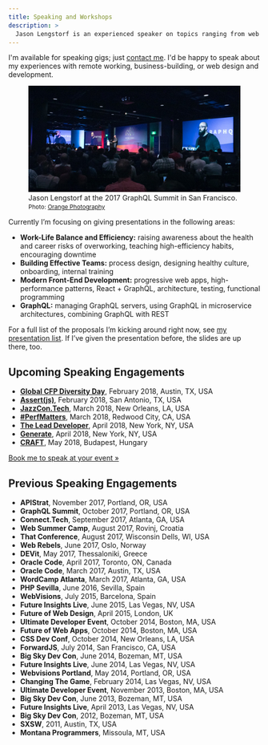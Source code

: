 ```yaml
---
title: Speaking and Workshops
description: >
  Jason Lengstorf is an experienced speaker on topics ranging from web design and development to happiness, work-life balance, and productivity.
---
```


I'm available for speaking gigs; just [contact me](mailto:speaking@lengstorf.com?subject=Speaking+Inquiry). I'd be happy to speak about my experiences with remote working, business-building, or web design and development.

<figure class="figure figure--center">
  <img src="./images/jason-lengstorf-speaking.jpg" alt="Jason Lengstorf speaking at the GraphQL Summit, 2017." />
  <figcaption class="figure__caption">
    Jason Lengstorf at the 2017 GraphQL Summit in San Francisco.
    <small class="figure__attribution">
      Photo: 
      <a class="figure__attribution-link" 
         href="https://orangephotography.com/">
        Orange Photography
      </a>
    </small>
  </figcaption>
</figure>

Currently I’m focusing on giving presentations in the following areas:

-   **Work-Life Balance and Efficiency:** raising awareness about the health and career risks of overworking, teaching high-efficiency habits, encouraging downtime
-   **Building Effective Teams:** process design, designing healthy culture, onboarding, internal training
-   **Modern Front-End Development:** progressive web apps, high-performance patterns, React + GraphQL, architecture, testing, functional programming
-   **GraphQL:** managing GraphQL servers, using GraphQL in microservice architectures, combining GraphQL with REST

For a full list of the proposals I’m kicking around right now, see [my presentation list](https://github.com/jlengstorf/presentations). If I’ve given the presentation before, the slides are up there, too.

## Upcoming Speaking Engagements

-   [**Global CFP Diversity Day**](https://www.globaldiversitycfpday.com/events/29), February 2018, Austin, TX, USA
-   [**Assert(js)**](https://www.assertjs.com/), February 2018, San Antonio, TX, USA
-   [**JazzCon.Tech**](http://jazzcon.tech/), March 2018, New Orleans, LA, USA
-   [**#PerfMatters**](https://perfmattersconf.com/), March 2018, Redwood City, CA, USA
-   [**The Lead Developer**](https://newyork2018.theleaddeveloper.com/), April 2018, New York, NY, USA
-   [**Generate**](https://www.generateconf.com/new-york), April 2018, New York, NY, USA
-   [**CRAFT**](https://craft-conf.com/), May 2018, Budapest, Hungary

[Book me to speak at your event »](mailto:speaking@lengstorf.com?subject=Speaking+Inquiry)

## Previous Speaking Engagements

*   **APIStrat**, November 2017, Portland, OR, USA
*   **GraphQL Summit**, October 2017, Portland, OR, USA
*   **Connect.Tech**, September 2017, Atlanta, GA, USA
*   **Web Summer Camp**, August 2017, Rovinj, Croatia
*   **That Conference**, August 2017, Wisconsin Dells, WI, USA
*   **Web Rebels**, June 2017, Oslo, Norway
*   **DEVit**, May 2017, Thessaloniki, Greece
*   **Oracle Code**, April 2017, Toronto, ON, Canada
*   **Oracle Code**, March 2017, Austin, TX, USA
*   **WordCamp Atlanta**, March 2017, Atlanta, GA, USA
*   **PHP Sevilla**, June 2016, Sevilla, Spain
*   **WebVisions**, July 2015, Barcelona, Spain
*   **Future Insights Live**, June 2015, Las Vegas, NV, USA
*   **Future of Web Design**, April 2015, London, UK
*   **Ultimate Developer Event**, October 2014, Boston, MA, USA
*   **Future of Web Apps**, October 2014, Boston, MA, USA
*   **CSS Dev Conf**, October 2014, New Orleans, LA, USA
*   **ForwardJS**, July 2014, San Francisco, CA, USA
*   **Big Sky Dev Con**, June 2014, Bozeman, MT, USA
*   **Future Insights Live**, June 2014, Las Vegas, NV, USA
*   **Webvisions Portland**, May 2014, Portland, OR, USA
*   **Changing The Game**, February 2014, Las Vegas, NV, USA
*   **Ultimate Developer Event**, November 2013, Boston, MA, USA
*   **Big Sky Dev Con**, June 2013, Bozeman, MT, USA
*   **Future Insights Live**, April 2013, Las Vegas, NV, USA
*   **Big Sky Dev Con**, 2012, Bozeman, MT, USA
*   **SXSW**, 2011, Austin, TX, USA
*   **Montana Programmers**, Missoula, MT, USA
